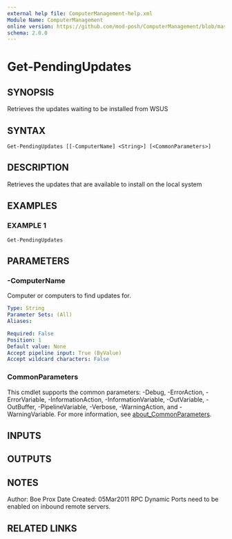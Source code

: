 ```yaml
---
external help file: ComputerManagement-help.xml
Module Name: ComputerManagement
online version: https://github.com/mod-posh/ComputerManagement/blob/master/docs/Get-PendingUpdates.md#get-pendingupdates
schema: 2.0.0
---
```


# Get-PendingUpdates

## SYNOPSIS
Retrieves the updates waiting to be installed from WSUS

## SYNTAX

```
Get-PendingUpdates [[-ComputerName] <String>] [<CommonParameters>]
```

## DESCRIPTION
Retrieves the updates that are available to install on the local system

## EXAMPLES

### EXAMPLE 1
```
Get-PendingUpdates
```

## PARAMETERS

### -ComputerName
Computer or computers to find updates for.

```yaml
Type: String
Parameter Sets: (All)
Aliases:

Required: False
Position: 1
Default value: None
Accept pipeline input: True (ByValue)
Accept wildcard characters: False
```

### CommonParameters
This cmdlet supports the common parameters: -Debug, -ErrorAction, -ErrorVariable, -InformationAction, -InformationVariable, -OutVariable, -OutBuffer, -PipelineVariable, -Verbose, -WarningAction, and -WarningVariable. For more information, see [about_CommonParameters](http://go.microsoft.com/fwlink/?LinkID=113216).

## INPUTS

## OUTPUTS

## NOTES
Author: Boe Prox
Date Created: 05Mar2011
RPC Dynamic Ports need to be enabled on inbound remote servers.

## RELATED LINKS
